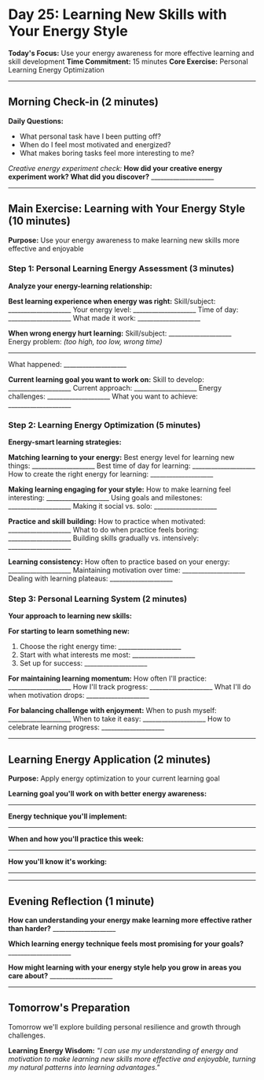 # Day 25: Learning New Skills with Your Energy Style

**Today's Focus:** Use your energy awareness for more effective learning and skill development
**Time Commitment:** 15 minutes
**Core Exercise:** Personal Learning Energy Optimization

---

## Morning Check-in (2 minutes)

**Daily Questions:**
- What personal task have I been putting off?
- When do I feel most motivated and energized?
- What makes boring tasks feel more interesting to me?

*Creative energy experiment check:*
**How did your creative energy experiment work? What did you discover?** ____________________

---

## Main Exercise: Learning with Your Energy Style (10 minutes)

**Purpose:** Use your energy awareness to make learning new skills more effective and enjoyable

### Step 1: Personal Learning Energy Assessment (3 minutes)

**Analyze your energy-learning relationship:**

**Best learning experience when energy was right:**
Skill/subject: ____________________
Your energy level: ____________________
Time of day: ____________________
What made it work: ____________________

**When wrong energy hurt learning:**
Skill/subject: ____________________
Energy problem: *(too high, too low, wrong time)*
____________________
What happened: ____________________

**Current learning goal you want to work on:**
Skill to develop: ____________________
Current approach: ____________________
Energy challenges: ____________________
What you want to achieve: ____________________

### Step 2: Learning Energy Optimization (5 minutes)

**Energy-smart learning strategies:**

**Matching learning to your energy:**
Best energy level for learning new things: ____________________
Best time of day for learning: ____________________
How to create the right energy for learning: ____________________

**Making learning engaging for your style:**
How to make learning feel interesting: ____________________
Using goals and milestones: ____________________
Making it social vs. solo: ____________________

**Practice and skill building:**
How to practice when motivated: ____________________
What to do when practice feels boring: ____________________
Building skills gradually vs. intensively: ____________________

**Learning consistency:**
How often to practice based on your energy: ____________________
Maintaining motivation over time: ____________________
Dealing with learning plateaus: ____________________

### Step 3: Personal Learning System (2 minutes)

**Your approach to learning new skills:**

**For starting to learn something new:**
1. Choose the right energy time: ____________________
2. Start with what interests me most: ____________________
3. Set up for success: ____________________

**For maintaining learning momentum:**
How often I'll practice: ____________________
How I'll track progress: ____________________
What I'll do when motivation drops: ____________________

**For balancing challenge with enjoyment:**
When to push myself: ____________________
When to take it easy: ____________________
How to celebrate learning progress: ____________________

---

## Learning Energy Application (2 minutes)

**Purpose:** Apply energy optimization to your current learning goal

**Learning goal you'll work on with better energy awareness:**
____________________

**Energy technique you'll implement:**
____________________

**When and how you'll practice this week:**
____________________

**How you'll know it's working:**
____________________

---

## Evening Reflection (1 minute)

**How can understanding your energy make learning more effective rather than harder?** ____________________

**Which learning energy technique feels most promising for your goals?** ____________________

**How might learning with your energy style help you grow in areas you care about?** ____________________

---

## Tomorrow's Preparation
Tomorrow we'll explore building personal resilience and growth through challenges.

**Learning Energy Wisdom:**
*"I can use my understanding of energy and motivation to make learning new skills more effective and enjoyable, turning my natural patterns into learning advantages."*